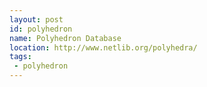```yaml
---
layout: post
id: polyhedron
name: Polyhedron Database
location: http://www.netlib.org/polyhedra/
tags:
 - polyhedron
---
```


